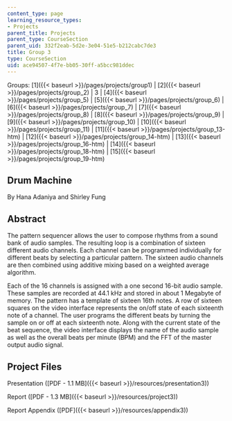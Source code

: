 ```yaml
---
content_type: page
learning_resource_types:
- Projects
parent_title: Projects
parent_type: CourseSection
parent_uid: 332f2eab-5d2e-3e04-51e5-b212cabc7de3
title: Group 3
type: CourseSection
uid: ace94507-4f7e-bb05-30ff-a5bcc981ddec
---
```


Groups: [1]({{< baseurl >}}/pages/projects/group1) | [2]({{< baseurl >}}/pages/projects/group_2) | 3 | [4]({{< baseurl >}}/pages/projects/group_5) | [5]({{< baseurl >}}/pages/projects/group_6) | [6]({{< baseurl >}}/pages/projects/group_7) | [7]({{< baseurl >}}/pages/projects/group_8) | [8]({{< baseurl >}}/pages/projects/group_9) | [9]({{< baseurl >}}/pages/projects/group_10) | [10]({{< baseurl >}}/pages/projects/group_11) | [11]({{< baseurl >}}/pages/projects/group_13-htm) | [12]({{< baseurl >}}/pages/projects/group_14-htm) | [13]({{< baseurl >}}/pages/projects/group_16-htm) | [14]({{< baseurl >}}/pages/projects/group_18-htm) | [15]({{< baseurl >}}/pages/projects/group_19-htm)

Drum Machine
------------

By Hana Adaniya and Shirley Fung

Abstract
--------

The pattern sequencer allows the user to compose rhythms from a sound bank of audio samples. The resulting loop is a combination of sixteen different audio channels. Each channel can be programmed individually for different beats by selecting a particular pattern. The sixteen audio channels are then combined using additive mixing based on a weighted average algorithm.

Each of the 16 channels is assigned with a one second 16-bit audio sample. These samples are recorded at 44.1 kHz and stored in about 1 Megabyte of memory. The pattern has a template of sixteen 16th notes. A row of sixteen squares on the video interface represents the on/off state of each sixteenth note of a channel. The user programs the different beats by turning the sample on or off at each sixteenth note. Along with the current state of the beat sequence, the video interface displays the name of the audio sample as well as the overall beats per minute (BPM) and the FFT of the master output audio signal.

Project Files
-------------

Presentation ([PDF - 1.1 MB]({{< baseurl >}}/resources/presentation3))

Report ([PDF - 1.3 MB]({{< baseurl >}}/resources/project3))

Report Appendix ([PDF]({{< baseurl >}}/resources/appendix3))